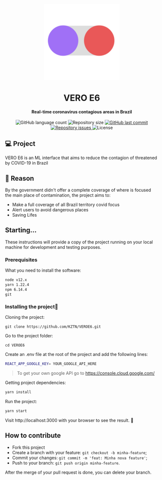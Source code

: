 
<p align="center">
    <img alt="VEROE6" title="#app" src=".github/icon.svg" width="250px" />
</p>
    <h1 align="center">VERO E6</h1>

<h4 align="center">Real-time coronavirus contagious areas in Brazil</h4>
<p align="center">
  <img alt="GitHub language count" src="https://img.shields.io/github/languages/count/KZTN/VEROE6.svg">

  <img alt="Repository size" src="https://img.shields.io/github/repo-size/KZTN/VEROE6.svg">
  
  <a href="https://github.com/KZTN/COVID-RN/commits/master">
    <img alt="GitHub last commit" src="https://img.shields.io/github/last-commit/KZTN/VEROE6.svg">
  </a>

  <a href="https://github.com/KZTN/VEROE6/issues">
    <img alt="Repository issues" src="https://img.shields.io/github/issues/KZTN/VEROE6.svg">
  </a>

  <img alt="License" src="https://img.shields.io/badge/license-MIT-brightgreen">
</p>

## 💻 Project
VERO E6 is an ML interface that aims to reduce the contagion of threatened by COVID-19 in Brazil

## 🤔 Reason

By the government didn't offer a complete coverage of where is focused the main place of contamination, the project aims to:
-  Make a full coverage of all Brazil territory covid focus 
-  Alert users to avoid dangerous places
-  Saving Lifes


## Starting...
These instructions will provide a copy of the project running on your local machine for development and testing purposes.

### Prerequisites
What you need to install the software:

```
node v12.x
yarn 1.22.4
npm 6.14.4
git
```
### Installing the project🚀
Cloning the project:

```
git clone https://github.com/KZTN/VEROE6.git
```

Go to the project folder:

```
cd VEROE6
```

Create an .env file at the root of the project and add the following lines:

```bash
REACT_APP_GOOGLE_KEY= YOUR_GOOGLE_API_HERE
```
> To get your own google API go to https://console.cloud.google.com/

Getting project dependencies:

```bash
yarn install
```

Run the project:

```bash
yarn start
```

Visit http://localhost:3000 with your browser to see the result. 🎉

## How to contribute

- Fork this project
- Create a branch with your feature: `git checkout -b minha-feature`;
- Commit your changes: `git commit -m 'feat: Minha nova feature'`;
- Push to your branch: `git push origin minha-feature`.

After the merge of your pull request is done, you can delete your branch.
